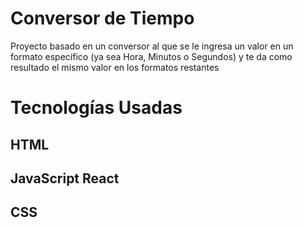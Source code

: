 # Conversor de Tiempo
Proyecto basado en un conversor al que se le ingresa un valor en un formato específico (ya sea Hora, Minutos o Segundos) y te da como resultado el mismo valor en los formatos restantes

# Tecnologías Usadas
## HTML
## JavaScript React
## CSS
